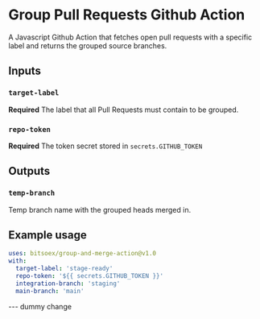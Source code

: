 # Group Pull Requests Github Action

A Javascript Github Action that fetches open pull requests with a specific label and returns the grouped source branches.

## Inputs

### `target-label`

**Required** The label that all Pull Requests must contain to be grouped.

### `repo-token`

**Required** The token secret stored in `secrets.GITHUB_TOKEN`

## Outputs

### `temp-branch`

Temp branch name with the grouped heads merged in.

## Example usage

```yaml
uses: bitsoex/group-and-merge-action@v1.0
with:
  target-label: 'stage-ready'
  repo-token: '${{ secrets.GITHUB_TOKEN }}'
  integration-branch: 'staging'
  main-branch: 'main'
```
--- dummy change
